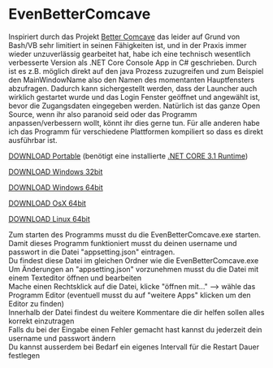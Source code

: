 # EvenBetterComcave
Inspiriert durch das Projekt [Better Comcave](https://github.com/scysys/Better-Comcave) das leider auf Grund von Bash/VB sehr limitiert in seinen Fähigkeiten ist, und in der Praxis immer wieder unzuverlässig gearbeitet hat, habe ich eine technisch wesentlich verbesserte Version als .NET Core Console App in C# geschrieben.
Durch ist es z.B. möglich direkt auf den java Prozess zuzugreifen und zum Beispiel den MainWindowName also den Namen des momentanten Hauptfensters abzufragen. Dadurch kann sichergestellt werden, dass der Launcher auch wirklich gestartet wurde und das Login Fenster geöffnet und angewählt ist, bevor die Zugangsdaten eingegeben werden.
Natürlich ist das ganze Open Source, wenn ihr also paranoid seid oder das Programm anpassen/verbessern wollt, könnt ihr dies gerne tun.
Für alle anderen habe ich das Programm für verschiedene Plattformen kompiliert so dass es direkt ausführbar ist.

[DOWNLOAD Portable]() (benötigt eine installierte [.NET CORE 3.1 Runtime](https://dotnet.microsoft.com/download/dotnet-core/3.1)) 

[DOWNLOAD Windows 32bit]()

[DOWNLOAD Windows 64bit]()

[DOWNLOAD OsX 64bit]()

[DOWNLOAD Linux 64bit]()

Zum starten des Programms musst du die EvenBetterComcave.exe starten. <br>
Damit dieses Programm funktioniert musst du deinen username und passwort in die Datei "appsetting.json" eintragen.<br>
Du findest diese Datei im gleichen Ordner wie die EvenBetterComcave.exe<br>
Um Änderungen an "appsetting.json" vorzunehmen musst du die Datei mit einem Texteditor öffnen und bearbeiten<br>
Mache einen Rechtsklick auf die Datei, klicke "öffnen mit..." --> wähle das Programm Editor (eventuell musst du auf "weitere Apps" klicken um den Editor zu finden)<br>
Innerhalb der Datei findest du weitere Kommentare die dir helfen sollen alles korrekt einzutragen<br>
Falls du bei der Eingabe einen Fehler gemacht hast kannst du jederzeit dein username und passwort ändern<br>
Du kannst ausserdem bei Bedarf ein eigenes Intervall für die Restart Dauer festlegen<br>
